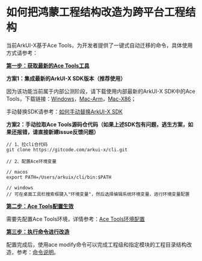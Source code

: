 # 如何把鸿蒙工程结构改造为跨平台工程结构

当前ArkUI-X基于Ace Tools，为开发者提供了一键式自动迁移的命令，具体使用方式请参考：

**<u>第一步：获取最新的Ace Tools工具</u>**

**方案1：集成最新的ArkUI-X SDK版本（**推荐使用**）**

因为该功能当前属于内部公测阶段，请下载使用内部最新的ArkUI-X SDK中的Ace Tools，下载链接：[Windows](https://cidownload.openharmony.cn/version/Master_Version/linux_x86_arkui_sdk/20250513_093045/version-Master_Version-linux_x86_arkui_sdk-20250513_093045-linux_x86_arkui_sdk.tar.gz)，[Mac-Arm](https://cidownload.openharmony.cn/version/Master_Version/ArkUI-X/20250513103157/arkui_x_darwin_sdk.tar.gz)，[Mac-X86](https://cidownload.openharmony.cn/version/Master_Version/ArkUI-X/20250513102413/arkui_x_darwin_sdk.tar.gz)；

手动替换SDK请参考：[如何手动替换ArkUI-X SDK](../Development-Stage/Dev-faq-1.md)

**方案2：手动拉取Ace Tools源码仓代码（如果上述SDK包有问题，逃生方案，如果还报错，请直接新建issue反馈问题）**

```shell
// 1、拉cli仓代码
git clone https://gitcode.com/arkui-x/cli.git

// 2、配置Ace环境变量

// macos
export PATH=/Users/arkuix/cli/bin:$PATH

// windows
// 可在桌面工具栏搜索框键入"环境变量"，然后选择编辑系统环境变量，进行环境变量配置
```

**<u>第二步：Ace Tools配置生效</u>**

需要先配置Ace Tools环境，详情参考：[Ace Tools环境配置](../Pre-research-Stage/Pre-faq-7.md)

**<u>第三步：执行命令进行改造</u>**

配置完成后，使用ace modify命令可以完成工程级和指定模块的工程目录结构改造，参考：[命令说明](https://gitcode.com/arkui-x/cli#ace-modify)。